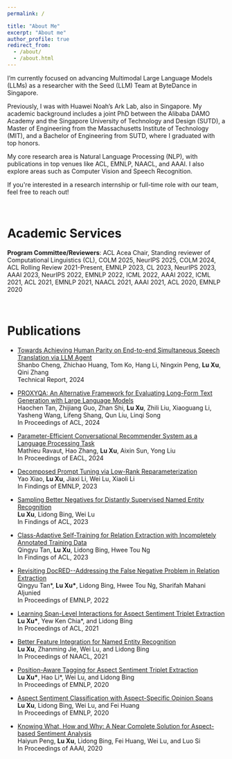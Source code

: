 ```yaml
---
permalink: /

title: "About Me"
excerpt: "About me"
author_profile: true
redirect_from: 
  - /about/
  - /about.html
---
```


I’m currently focused on advancing Multimodal Large Language Models (LLMs) as a researcher with the Seed (LLM) Team at ByteDance in Singapore.

Previously, I was with Huawei Noah’s Ark Lab, also in Singapore. My academic background includes a joint PhD between the Alibaba DAMO Academy and the Singapore University of Technology and Design (SUTD), a Master of Engineering from the Massachusetts Institute of Technology (MIT), and a Bachelor of Engineering from SUTD, where I graduated with top honors.

My core research area is Natural Language Processing (NLP), with publications in top venues like ACL, EMNLP, NAACL, and AAAI. I also explore areas such as Computer Vision and Speech Recognition.

If you're interested in a research internship or full-time role with our team, feel free to reach out!

<br/>

Academic Services
======
**Program Committee/Reviewers**:  ACL Acea Chair, Standing reviewer of Computational Linguistics (CL), COLM 2025, NeurIPS 2025, COLM 2024, ACL Rolling Review 2021-Present, EMNLP 2023, CL 2023, NeurIPS 2023, AAAI 2023, NeurIPS  2022, EMNLP 2022, ICML 2022,  AAAI 2022, ICML 2021,  ACL 2021, EMNLP 2021,  NAACL 2021, AAAI 2021, ACL 2020,  EMNLP 2020

<br/>

Publications
======
- [Towards Achieving Human Parity on End-to-end Simultaneous Speech Translation via LLM Agent](https://arxiv.org/pdf/2407.21646)<br/>
Shanbo Cheng, Zhichao Huang, Tom Ko, Hang Li, Ningxin Peng, **Lu Xu**, Qini Zhang<br/>
Technical Report, 2024

- [PROXYQA: An Alternative Framework for Evaluating Long-Form Text Generation with Large Language Models](https://arxiv.org/pdf/2401.15042.pdf)<br/>
Haochen Tan, Zhijiang Guo, Zhan Shi, **Lu Xu**, Zhili Liu, Xiaoguang Li, Yasheng Wang, Lifeng Shang, Qun Liu, Linqi Song<br/>
In Proceedings of ACL, 2024

- [Parameter-Efficient Conversational Recommender System as a Language Processing Task](https://arxiv.org/pdf/2401.14194.pdf)<br/>
Mathieu Ravaut, Hao Zhang, **Lu Xu**, Aixin Sun, Yong Liu<br/>
In Proceedings of EACL, 2024

- [Decomposed Prompt Tuning via Low-Rank Reparameterization](https://arxiv.org/pdf/2310.10094.pdf)<br/>
Yao Xiao, **Lu Xu**, Jiaxi Li, Wei Lu, Xiaoli Li<br/>
In Findings of EMNLP, 2023

- [Sampling Better Negatives for Distantly Supervised Named Entity Recognition](https://arxiv.org/pdf/2305.13142.pdf)<br/>
**Lu Xu**, Lidong Bing, Wei Lu<br/>
In Findings of ACL, 2023

- [Class-Adaptive Self-Training for Relation Extraction with Incompletely Annotated Training Data](https://arxiv.org/pdf/2306.09697.pdf)<br/>
Qingyu Tan, **Lu Xu**, Lidong Bing, Hwee Tou Ng<br/>
In Findings of ACL, 2023

- [Revisiting DocRED--Addressing the False Negative Problem in Relation Extraction](https://aclanthology.org/2022.emnlp-main.580.pdf)<br/>
Qingyu Tan\*, **Lu Xu\***, Lidong Bing, Hwee Tou Ng, Sharifah Mahani Aljunied<br/>
In Proceedings of EMNLP, 2022

- [Learning Span-Level Interactions for Aspect Sentiment Triplet Extraction](https://aclanthology.org/2021.acl-long.367.pdf)<br/>
**Lu  Xu\***, Yew Ken Chia\*, and Lidong Bing<br/>
In Proceedings of ACL, 2021

- [Better Feature Integration for Named Entity Recognition](https://arxiv.org/pdf/2104.05316.pdf)<br/>
**Lu  Xu**, Zhanming Jie, Wei Lu, and Lidong Bing<br/>
In Proceedings of NAACL, 2021

- [Position-Aware Tagging for Aspect Sentiment Triplet Extraction](https://arxiv.org/pdf/2010.02609.pdf)<br/>
**Lu  Xu\***,  Hao  Li\*,  Wei  Lu,  and  Lidong  Bing<br/>
In Proceedings of EMNLP, 2020

- [Aspect Sentiment Classification with Aspect-Specific Opinion Spans](https://arxiv.org/pdf/2010.02696.pdf)<br/>
**Lu  Xu**, Lidong Bing, Wei Lu, and Fei Huang<br/>
In Proceedings of EMNLP, 2020

- [Knowing What, How and Why: A Near Complete Solution for Aspect-based Sentiment Analysis](https://ojs.aaai.org//index.php/AAAI/article/view/6383)<br/>
Haiyun Peng, **Lu Xu**, Lidong Bing, Fei Huang, Wei Lu, and Luo Si<br/>
In Proceedings of AAAI, 2020

<br/>
